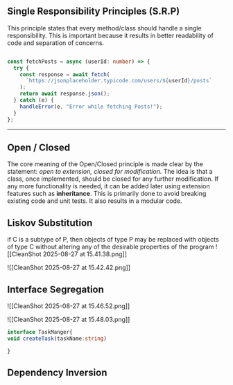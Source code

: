 ## Single Responsibility Principles (S.R.P)
This principle states that every method/class should handle a single responsibility. This is important because it results in better readability of code and separation of concerns.
```typescript title:single-responsability.ts

const fetchPosts = async (userId: number) => {
  try {
    const response = await fetch(
      `https://jsonplaceholder.typicode.com/users/${userId}/posts`
    );
    return await response.json();
  } catch (e) {
    handleError(e, "Error while fetching Posts!");
  }
};
```
---
## Open / Closed

The core meaning of the Open/Closed principle is made clear by the statement: 
*open to extension, closed for modification.*
The idea is that a class, once implemented, should be closed for any further modification. If any more functionality is needed, it can be added later using extension features such as **inheritance**. This is primarily done to avoid breaking existing code and unit tests. It also results in a modular code.

## Liskov Substitution 
if C is a subtype of P, then objects of type P may be replaced with objects of type C without altering any of the desirable properties of the program
![[CleanShot 2025-08-27 at 15.41.38.png]]

![[CleanShot 2025-08-27 at 15.42.42.png]]
## Interface Segregation
![[CleanShot 2025-08-27 at 15.46.52.png]]

![[CleanShot 2025-08-27 at 15.48.03.png]]
```typescript title:interface-segregation.ts
interface TaskManger{
void createTask(taskName:string)

}
```
## Dependency Inversion
